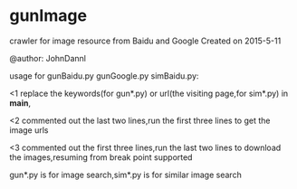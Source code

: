 # gunImage
crawler for image resource from Baidu and Google
Created on 2015-5-11

@author: JohnDannl

usage for gunBaidu.py gunGoogle.py simBaidu.py:

<1 replace the keywords(for gun*.py) or url(the visiting page,for sim*.py) in __main__, 

<2 commented out the last two lines,run the first three lines to get the image urls

<3 commented out the first three lines,run the last two lines to download the images,resuming from break point supported

gun*.py is for image search,sim*.py is for similar image search

